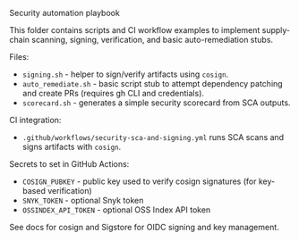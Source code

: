 Security automation playbook

This folder contains scripts and CI workflow examples to implement supply-chain scanning, signing, verification, and basic auto-remediation stubs.

Files:

- `signing.sh` - helper to sign/verify artifacts using `cosign`.
- `auto_remediate.sh` - basic script stub to attempt dependency patching and create PRs (requires gh CLI and credentials).
- `scorecard.sh` - generates a simple security scorecard from SCA outputs.

CI integration:

- `.github/workflows/security-sca-and-signing.yml` runs SCA scans and signs artifacts with `cosign`.

Secrets to set in GitHub Actions:

- `COSIGN_PUBKEY` - public key used to verify cosign signatures (for key-based verification)
- `SNYK_TOKEN` - optional Snyk token
- `OSSINDEX_API_TOKEN` - optional OSS Index API token

See docs for cosign and Sigstore for OIDC signing and key management.
